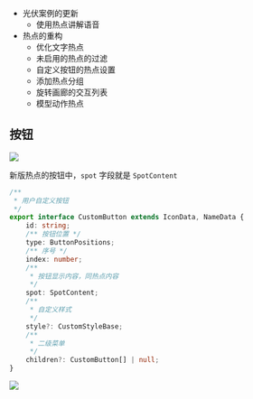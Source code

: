 - 光伏案例的更新
	- 使用热点讲解语音
- 热点的重构
	- 优化文字热点
	- 未启用的热点的过滤
	- 自定义按钮的热点设置
	- 添加热点分组
	- 旋转画廊的交互列表
	- 模型动作热点

## 按钮

![](Pasted%20image%2020240520141042.png)

新版热点的按钮中，`spot` 字段就是 `SpotContent`

```ts
/**
 * 用户自定义按钮
 */
export interface CustomButton extends IconData, NameData {
    id: string;
    /** 按钮位置 */
    type: ButtonPositions;
    /** 序号 */
    index: number;
    /**
     * 按钮显示内容，同热点内容
     */
    spot: SpotContent;
    /**
     * 自定义样式
     */
    style?: CustomStyleBase;
    /**
     * 二级菜单
     */
    children?: CustomButton[] | null;
}
```

![](Pasted%20image%2020240520141734.png)
